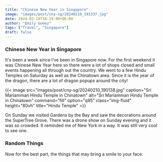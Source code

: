 ```yaml
---
title: "Chinese New Year in Singapore"
image: "images/post/cny-sg/20240210_191337.jpg"
date: 2024-02-16T18:19:00+06:00
author: "Emily Gomez"
tags: ["Travel", "Singapore"]
draft: false
---
```


### Chinese New Year in Singapore
It's been a week since I've been in Singapore now. For the first weekend it was Chinese New Year here so there were a lot of shops closed and small events happening all through out the country. We went to a few Hindu Temples on Saturday as well as the Chinatown area. Since it is the year of the dragon, there are a lot of dragon popups around the city!

{{< image src="images/post/cny-sg/20240210_190138.jpg" caption="Sri Mariamman Hindu Temple in Chinatown" alt="Sri Mariamman Hindu Temple in Chinatown" command="fill" option="q95" class="img-fluid" height="80vh" title="Hindu Temple" >}}




On Sunday we visited Gardens by the Bay and saw the decorations around the SuperTree Grove. There was a drone show on Sunday evening and it was so crowded. It reminded me of New York in a way. It was still very cool to see one.




### Random Things
Now for the best part, the things that may bring a smile to your face.